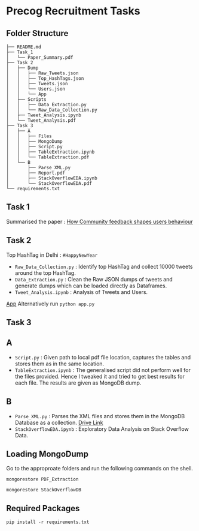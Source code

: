# Precog Recruitment Tasks


## Folder Structure
```
├── README.md
├── Task_1
│   └── Paper_Summary.pdf
├── Task_2
│   ├── Dump
│   │   ├── Raw_Tweets.json
│   │   ├── Top_HashTags.json
│   │   ├── Tweets.json
│   │   └── Users.json
│   │   └── App
│   ├── Scripts
│   │   ├── Data_Extraction.py
│   │   └── Raw_Data_Collection.py
│   ├── Tweet_Analysis.ipynb
│   └── Tweet_Analysis.pdf
├── Task_3
│   ├── A
│   │   ├── Files
│   │   ├── MongoDump
│   │   ├── Script.py
│   │   ├── TableExtraction.ipynb
│   │   └── TableExtraction.pdf
│   └── B
│       ├── Parse_XML.py
│       ├── Report.pdf
│       ├── StackOverflowEDA.ipynb
│       └── StackOverflowEDA.pdf
└── requirements.txt
```


## Task 1

Summarised the paper : [How Community feedback shapes users behaviour](https://cs.stanford.edu/people/jure/pubs/disqus-icwsm14.pdf)


## Task 2

Top HashTag in Delhi : `#HappyNewYear`

- `Raw_Data_Collection.py` : Identify top HashTag and collect 10000 tweets around the top HashTag.
- `Data_Extraction.py` : Clean the Raw JSON dumps of tweets and generate dumps which can be loaded directly as Dataframes.
- `Tweet_Analysis.ipynb` : Analysis of Tweets and Users.

[App](https://twishigolol.herokuapp.com)
Alternatively run ```python app.py```

## Task 3

## A

- `Script.py` : Given path to local pdf file location, captures the tables and stores them as in the same location.
- `TableExtraction.ipynb` : The generalised script did not perform well for the files provided. Hence I tweaked it and tried to get best results for each file. The results are given as MongoDB dump.

## B

- `Parse_XML.py` : Parses the XML files and stores them in the MongoDB Database as a collection. [Drive Link](https://drive.google.com/drive/folders/1-CzccA6Kwzn3nUrFHDErRqPVhS4cyhdr?usp=sharing)
- `StackOverflowEDA.ipynb` : Exploratory Data Analysis on Stack Overflow Data.

## Loading MongoDump

Go to the approproate folders and run the following commands on the shell.

```mongorestore PDF_Extraction```

```mongorestore StackOverflowDB```

## Required Packages

``` pip install -r requirements.txt ```
